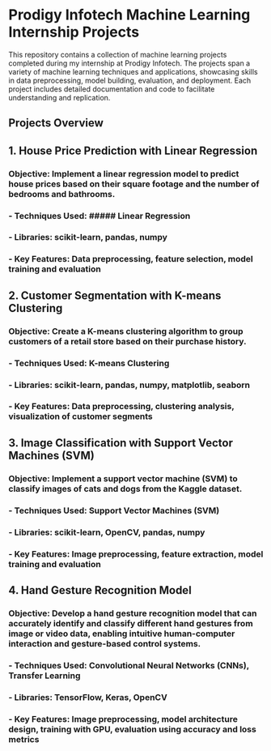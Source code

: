 # Prodigy Infotech Machine Learning Internship Projects
   This repository contains a collection of machine learning projects completed during my internship at Prodigy Infotech. The projects span a variety of machine learning techniques and applications, showcasing skills in data preprocessing, model building, evaluation, and deployment. Each project includes detailed documentation and code to facilitate understanding and replication.

## Projects Overview
## 1. House Price Prediction with Linear Regression
### Objective: Implement a linear regression model to predict house prices based on their square footage and the number of bedrooms and bathrooms.

### - Techniques Used: ##### Linear Regression
### - Libraries: scikit-learn, pandas, numpy
### - Key Features: Data preprocessing, feature selection, model training and evaluation

## 2. Customer Segmentation with K-means Clustering
### Objective: Create a K-means clustering algorithm to group customers of a retail store based on their purchase history.

### - Techniques Used: K-means Clustering
### - Libraries: scikit-learn, pandas, numpy, matplotlib, seaborn
### - Key Features: Data preprocessing, clustering analysis, visualization of customer segments
## 3. Image Classification with Support Vector Machines (SVM)
### Objective: Implement a support vector machine (SVM) to classify images of cats and dogs from the Kaggle dataset.

### - Techniques Used: Support Vector Machines (SVM)
### - Libraries: scikit-learn, OpenCV, pandas, numpy
### - Key Features: Image preprocessing, feature extraction, model training and evaluation
## 4. Hand Gesture Recognition Model
### Objective: Develop a hand gesture recognition model that can accurately identify and classify different hand gestures from image or video data, enabling intuitive human-computer interaction and gesture-based control systems.

### - Techniques Used: Convolutional Neural Networks (CNNs), Transfer Learning
### - Libraries: TensorFlow, Keras, OpenCV
### - Key Features: Image preprocessing, model architecture design, training with GPU, evaluation using accuracy and loss metrics
